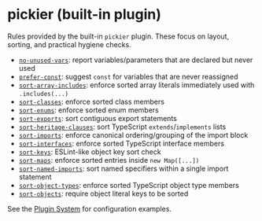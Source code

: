 # pickier (built-in plugin)

Rules provided by the built-in `pickier` plugin. These focus on layout, sorting, and practical hygiene checks.

- [`no-unused-vars`](/rules/no-unused-vars): report variables/parameters that are declared but never used
- [`prefer-const`](/rules/prefer-const): suggest `const` for variables that are never reassigned
- [`sort-array-includes`](/rules/sort-array-includes): enforce sorted array literals immediately used with `.includes(...)`
- [`sort-classes`](/rules/sort-classes): enforce sorted class members
- [`sort-enums`](/rules/sort-enums): enforce sorted enum members
- [`sort-exports`](/rules/sort-exports): sort contiguous export statements
- [`sort-heritage-clauses`](/rules/sort-heritage-clauses): sort TypeScript `extends`/`implements` lists
- [`sort-imports`](/rules/sort-imports): enforce canonical ordering/grouping of the import block
- [`sort-interfaces`](/rules/sort-interfaces): enforce sorted TypeScript interface members
- [`sort-keys`](/rules/sort-keys): ESLint-like object key sort check
- [`sort-maps`](/rules/sort-maps): enforce sorted entries inside `new Map([...])`
- [`sort-named-imports`](/rules/sort-named-imports): sort named specifiers within a single import statement
- [`sort-object-types`](/rules/sort-object-types): enforce sorted TypeScript object type members
- [`sort-objects`](/rules/sort-objects): require object literal keys to be sorted

See the [Plugin System](/advanced/plugin-system) for configuration examples.
